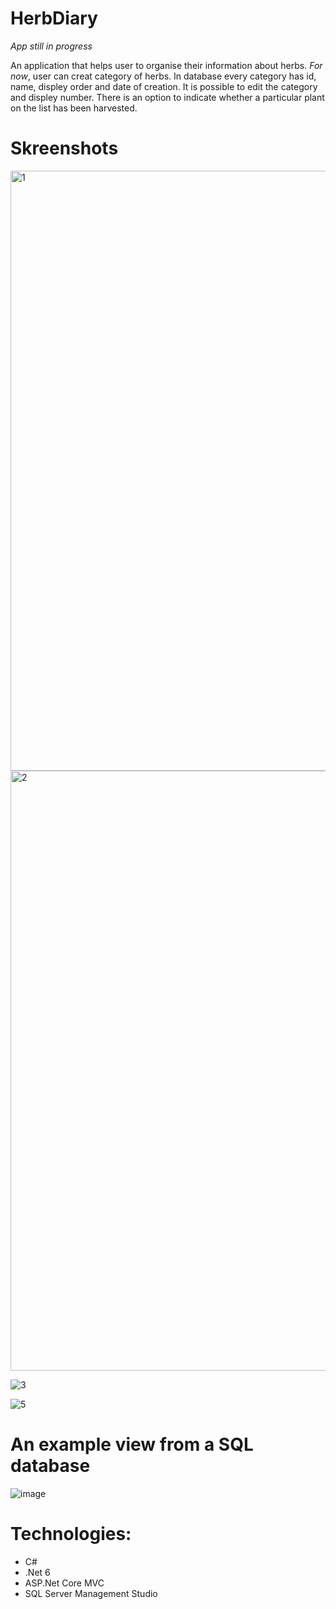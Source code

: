# HerbDiary 
*App still in progress*

An application that helps user to organise their information about herbs. *For now*, user can creat category of herbs. In database every category has id, name, displey order and date of creation. It is possible to edit the category and displey number. There is an option to indicate whether a particular plant on the list has been harvested.

# Skreenshots
<img width="960" alt="1" src="https://user-images.githubusercontent.com/62389300/182406656-6690b177-6cb7-47d3-9008-2dafddfea235.PNG">

<img width="960" alt="2" src="https://user-images.githubusercontent.com/62389300/182406705-e5bc7b42-6a25-4673-a1dc-d7961df3177f.PNG">

![3](https://user-images.githubusercontent.com/62389300/182406772-edfeaf3e-314d-4dd3-92a0-f7f8df6cfccf.png)

![5](https://user-images.githubusercontent.com/62389300/182406800-d57f7d4a-82ed-4455-8547-ca4c38828bf3.png)

# An example view from a SQL database
![image](https://user-images.githubusercontent.com/62389300/196497113-e58aef65-fc1a-493a-ab80-35ee7f65db01.png)

# Technologies:
- C#
- .Net 6
- ASP.Net Core MVC
- SQL Server Management Studio
